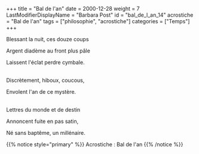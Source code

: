 +++
title = "Bal de l'an"
date = 2000-12-28
weight = 7
LastModifierDisplayName = "Barbara Post"
id = "bal_de_l_an_14"
acrostiche = "Bal de l'an"
tags = ["philosophie", "acrostiche"]
categories = ["Temps"]
+++

Blessant la nuit, ces douze coups

Argent diadème au front plus pâle

Laissent l'éclat perdre cymbale.

 \
Discrètement, hiboux, coucous,

Envolent l'an de ce mystère.

 \
Lettres du monde et de destin

Annoncent fuite en pas satin,

Né sans baptême, un millénaire.

{{% notice style="primary" %}}
Acrostiche : Bal de l'an
{{% /notice %}}
